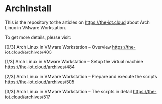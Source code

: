 # ArchInstall
This is the repository to the articles on https://the-iot.cloud about Arch Linux in VMware Workstation.

To get more details, please visit:

[0/3] Arch Linux in VMware Workstation – Overview
https://the-iot.cloud/archives/483

[1/3] Arch Linux in VMware Workstation – Setup the virtual machine
https://the-iot.cloud/archives/484

[2/3] Arch Linux in VMware Workstation – Prepare and execute the scripts
https://the-iot.cloud/archives/505

[3/3] Arch Linux in VMware Workstation – The scripts in detail
https://the-iot.cloud/archives/517